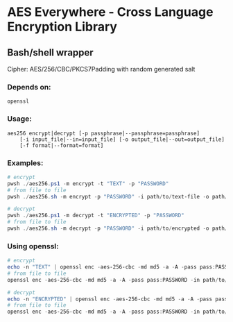# AES Everywhere - Cross Language Encryption Library

## Bash/shell wrapper

Cipher: AES/256/CBC/PKCS7Padding with random generated salt


### Depends on:
```
openssl
```

### Usage:
```raw
aes256 encrypt|decrypt [-p passphrase|--passphrase=passphrase]
    [-i input_file|--in=input_file] [-o output_file|--out=output_file]
    [-f format|--format=format]
```

### Examples:

```powershell
# encrypt
pwsh ./aes256.ps1 -m encrypt -t "TEXT" -p "PASSWORD"
# from file to file
pwsh ./aes256.sh -m encrypt -p "PASSWORD" -i path/to/text-file -o path/to/encrypted-file

# decrypt
pwsh ./aes256.ps1 -m decrypt -t "ENCRYPTED" -p "PASSWORD"
# from file to file
pwsh ./aes256.sh -m decrypt -p "PASSWORD" -i path/to/encrypted -o path/to/text-file
```

### Using openssl:

```powershell
# encrypt
echo -n "TEXT" | openssl enc -aes-256-cbc -md md5 -a -A -pass pass:PASSWORD
# from file to file
openssl enc -aes-256-cbc -md md5 -a -A -pass pass:PASSWORD -in path/to/text-file -out path/to/encrypted-file

# decrypt
echo -n "ENCRYPTED" | openssl enc -aes-256-cbc -md md5 -a -A -pass pass:PASSWORD -d
# from file to file
openssl enc -aes-256-cbc -md md5 -a -A -pass pass:PASSWORD -in path/to/encrypted-file -out path/to/text-file -d

```
